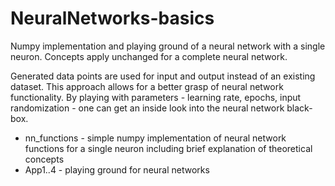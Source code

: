 # NeuralNetworks-basics
Numpy implementation and playing ground of a neural network with a single neuron. Concepts apply unchanged for a complete neural network.

Generated data points are used for input and output instead of an existing dataset. This approach allows for a better grasp of neural network functionality. By playing with parameters - learning rate, epochs, input randomization - one can get an inside look into the neural network black-box.

- nn_functions - simple numpy implementation of neural network functions for a single neuron including brief explanation of theoretical concepts
- App1..4 - playing ground for neural networks
